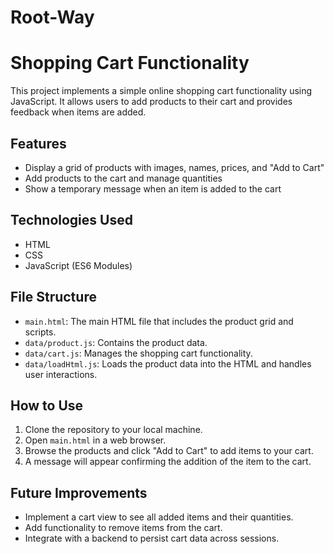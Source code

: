 # Root-Way
# Shopping Cart Functionality
This project implements a simple online shopping cart functionality using JavaScript. It allows users to add products to their cart and provides feedback when items are added.
## Features
- Display a grid of products with images, names, prices, and "Add to Cart"
- Add products to the cart and manage quantities
- Show a temporary message when an item is added to the cart
## Technologies Used
- HTML
- CSS   
- JavaScript (ES6 Modules)
## File Structure
- `main.html`: The main HTML file that includes the product grid and scripts.
- `data/product.js`: Contains the product data.
- `data/cart.js`: Manages the shopping cart functionality.
- `data/loadHtml.js`: Loads the product data into the HTML and handles user interactions.
## How to Use
1. Clone the repository to your local machine.
2. Open `main.html` in a web browser.
3. Browse the products and click "Add to Cart" to add items to your cart.
4. A message will appear confirming the addition of the item to the cart.
## Future Improvements
- Implement a cart view to see all added items and their quantities.
- Add functionality to remove items from the cart.
- Integrate with a backend to persist cart data across sessions.
